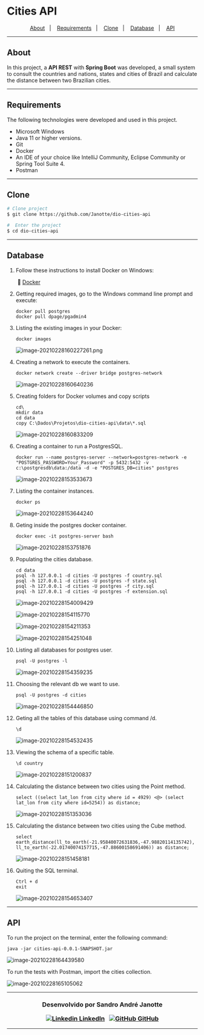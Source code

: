 # Cities API
<p align="center">
  <a href="https://github.com/Janotte/dio-cities-api#about">About</a>&nbsp;&nbsp;&nbsp;|&nbsp;&nbsp;&nbsp;
  <a href="https://github.com/Janotte/dio-cities-api#requirements">Requirements</a>&nbsp;&nbsp;&nbsp;|&nbsp;&nbsp;&nbsp;
  <a href="https://github.com/Janotte/dio-cities-api#clone">Clone</a>&nbsp;&nbsp;&nbsp;|&nbsp;&nbsp;&nbsp;
  <a href="https://github.com/Janotte/dio-cities-api#database">Database</a>&nbsp;&nbsp;&nbsp;|&nbsp;&nbsp;&nbsp;
  <a href="https://github.com/Janotte/dio-cities-api#api">API</a>
</p>


---

## About

In this project, a **API REST** with **Spring Boot** was developed, a small system to consult the countries and nations, states and cities of Brazil and calculate the distance between two Brazilian cities.

---

## Requirements

The following technologies were developed and used in this project.

- Microsoft Windows
- Java 11 or higher versions.
- Git
- Docker
- An IDE of your choice like IntelliJ Community, Eclipse Community or Spring Tool Suite 4.
- Postman

---

## Clone

```bash
# Clone project
$ git clone https://github.com/Janotte/dio-cities-api

#  Enter the project
$ cd dio-cities-api
```

---

## Database

 1. Follow these instructions to install Docker on Windows:

    ​	:whale: [Docker](https://docs.docker.com/docker-for-windows/install/)

    

 2. Getting required images, go to  the Windows command line prompt and execute:

    ```basic
    docker pull postgres
    docker pull dpage/pgadmin4
    ```

    

 3. Listing the existing images in your Docker:

    ```basic
    docker images
    ```

    ![image-20210228160227261.png](./img/image-20210228160227261.png)

 4. Creating a network to execute the containers.

    ```basic
    docker network create --driver bridge postgres-network
    ```

    ![image-20210228160640236](./img/image-20210228160640236.png)

 5. Creating folders for Docker volumes and copy scripts

    ```basic
    cd\
    mkdir data
    cd data
    copy C:\Dados\Projetos\dio-cities-api\data\*.sql
    ```

    ![image-20210228160833209](./img/image-20210228160833209.png)

 6. Creating a container to run a PostgresSQL.

    ```basic
    docker run --name postgres-server --network=postgres-network -e "POSTGRES_PASSWORD=Your_Password" -p 5432:5432 -v c:\postgresdb\data:/data -d -e "POSTGRES_DB=cities" postgres
    ```

    ![image-20210228153533673](./img/image-20210228153533673.png)

    

 7. Listing the container instances.

    ```basic
    docker ps
    ```

    ![image-20210228153644240](./img/image-20210228153644240.png)

 8. Geting inside the postgres docker container.

    ```basic
    docker exec -it postgres-server bash
    ```

    ![image-20210228153751876](./img/image-20210228153751876.png)

 9. Populating the cities database.

    ```basic
    cd data
    psql -h 127.0.0.1 -d cities -U postgres -f country.sql
    psql -h 127.0.0.1 -d cities -U postgres -f state.sql
    psql -h 127.0.0.1 -d cities -U postgres -f city.sql
    psql -h 127.0.0.1 -d cities -U postgres -f extension.sql
    ```

    ![image-20210228154009429](./img/image-20210228154009429.png)

    ![image-20210228154115770](./img/image-20210228154115770.png)

    ![image-20210228154211353](./img/image-20210228154211353.png)

    ![image-20210228154251048](./img/image-20210228154251048.png)

 10. Listing all databases for postgres user.

     ```basic
     psql -U postgres -l
     ```

     ![image-20210228154359235](./img/image-20210228154359235.png)

 11. Choosing the relevant db we want to use.

     ```basic
     psql -U postgres -d cities
     ```

     ![image-20210228154446850](./img/image-20210228154446850.png)

 12. Geting all the tables of this database using command /d.

     ```basic
     \d
     ```

     ![image-20210228154532435](./img/image-20210228154532435.png)

 13. Viewing the schema of a specific table.

     ```basic
     \d country
     ```

     ![image-20210228151200837](./img/image-20210228151200837.png)

 14. Calculating the distance between two cities using the Point method.

     ```basic
     select ((select lat_lon from city where id = 4929) <@> (select lat_lon from city where id=5254)) as distance;
     ```

     ![image-20210228151353036](./img/image-20210228151353036.png)

 15. Calculating the distance between two cities using the Cube method.

     ```basic
     select earth_distance(ll_to_earth(-21.95840072631836,-47.98820114135742), ll_to_earth(-22.01740074157715,-47.88600158691406)) as distance;
     ```

     ![image-20210228151458181](./img/image-20210228151458181.png)

 16. Quiting the SQL terminal.

     ```basic
     Ctrl + d
     exit
     ```

     ![image-20210228154653407](./img/image-20210228154653407.png)

---

 ## API

To run the project on the terminal, enter the following command:

```
java -jar cities-api-0.0.1-SNAPSHOT.jar
```

![image-20210228164439580](./img/image-20210228164439580.png)


To run the tests with Postman, import the cities collection.

![image-20210228165105062](./img/image-20210228165105062.png)

---

<h3 align="center">
  Desenvolvido por Sandro André Janotte
  <br/>

  <a align="center">

   [![Linkedin](https://i.stack.imgur.com/gVE0j.png) LinkedIn](https://www.linkedin.com/in/sandro-andr%C3%A9-janotte-2b022450/)
&nbsp;
  [![GitHub](https://i.stack.imgur.com/tskMh.png) GitHub](https://github.com/janotte)
  </a>
</h3>

---